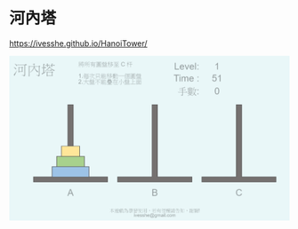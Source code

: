 # 河內塔
https://ivesshe.github.io/HanoiTower/
<center class="half">
    <img src="https://github.com/IvesShe/CocosCreatorDemo/blob/master/1587868880809.jpg?raw=true" width="600"/>
</center>
